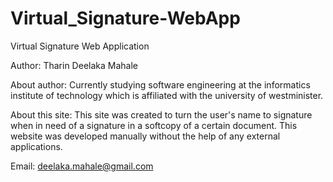 # Virtual_Signature-WebApp
Virtual Signature Web Application

Author:
Tharin Deelaka Mahale

About author:
Currently studying software engineering at the informatics institute of technology
which is affiliated with the university of westminister.

About this site:
This site was created to turn the user's name to signature when in need of a signature
in a softcopy of a certain document.
This website was developed manually without the help of any external applications.

Email:
deelaka.mahale@gmail.com
